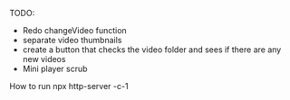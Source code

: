 

TODO:

- Redo changeVideo function
- separate video thumbnails
- create a button that checks the video folder and sees if there are any new videos
- Mini player scrub



How to run
npx http-server -c-1
